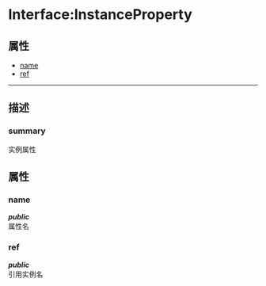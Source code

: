 # Interface:InstanceProperty   
## 属性
+ [name](#PROP_name)
+ [ref](#PROP_ref)
---   
## 描述
   
### summary   
实例属性  
   
## 属性   
### <a id="PROP_name">name</a>   
***public***   
属性名
     
### <a id="PROP_ref">ref</a>   
***public***   
引用实例名
     
